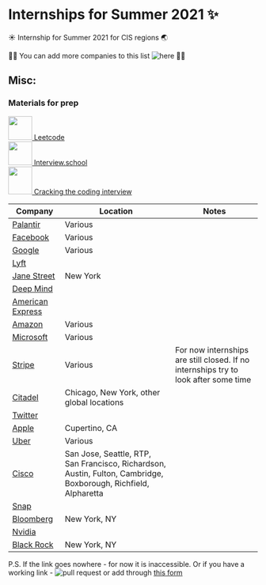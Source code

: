 # Internships for Summer 2021 :sparkles:

:sunny: Internship for Summer 2021 for CIS regions :earth_asia: 

:man_technologist: You can add more companies to this list ![here](https://forms.gle/CAYbDqid9zuWVAnu9) :woman_technologist:

## Misc:
### Materials for prep
[<img src="https://upload.wikimedia.org/wikipedia/commons/1/19/LeetCode_logo_black.png" width="48" height="48"> Leetcode](https://leetcode.com)  
[<img src="https://www.interviews.school/icons/icon-512x512.png?v=cedbca1e2154679cc269b4cb521932f2" width="48" height="48"> Interview.school](https://www.interviews.school/)  
[<img src="https://images-na.ssl-images-amazon.com/images/I/71jRvBEDNmL.jpg" width="48" height="56"> Cracking the coding interview](https://drive.google.com/file/d/1AH4LupxQOhV84IA26ev_Y8uVHh--S5tl/view?usp=sharing)    

Company | Location | Notes
------------ | ------------- | ------------
[Palantir](https://jobs.lever.co/palantir/?commitment=Internship&src=PittCSC) | Various |
[Facebook](https://www.facebook.com/careers/jobs/654496918442526/) | Various | 
[Google](https://careers.google.com/students/) | Various | 
[Lyft]() |  | 
[Jane Street](https://www.janestreet.com/join-jane-street/position/4787572002/) | New York | 
[Deep Mind]() |  | 
[American Express]() |  | 
[Amazon](https://www.amazon.jobs/en/jobs/1204415/software-development-engineer-internship-summer-2021-us?ref=PittCSC) | Various | 
[Microsoft](https://careers.microsoft.com/students/us/en) | Various | 
[Stripe](https://stripe.com/jobs) | Various | For now internships are still closed. If no internships try to look after some time
[Citadel](https://www.citadel.com/careers/open-positions/positions-for-students/) | Chicago, New York, other global locations | 
[Twitter]() |  | 
[Apple](https://jobs.apple.com/en-us/search?location=united-states-USA&team=internships-STDNT-INTRN) | Cupertino, CA | 
[Uber](https://www.uber.com/us/en/careers/list/) | Various | 
[Cisco](https://jobs.cisco.com/jobs/ProjectDetail/Software-Engineer-Bachelor-s-Intern-United-States/1295250?source=Pitt+CSC&tags=CDC+SnNG+students-and-new-graduate-programs) | San Jose, Seattle, RTP, San Francisco, Richardson, Austin, Fulton, Cambridge, Boxborough, Richfield, Alpharetta | 
[Snap]() |  | 
[Bloomberg](https://careers.bloomberg.com/job/detail/84159) | New York, NY | 
[Nvidia]() |  | 
[Black Rock](https://careers.blackrock.com/students) | New York, NY | 


P.S. If the link goes nowhere - for now it is inaccessible. Or if you have a working link - ![pull request](https://img.shields.io/github/issues-pr/treoa/cis-internships-21) or add through [this form](https://forms.gle/CAYbDqid9zuWVAnu9)
